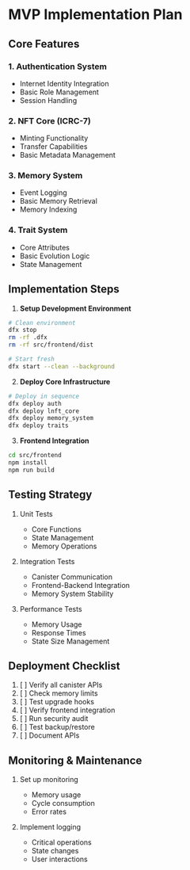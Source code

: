 # MVP Implementation Plan

## Core Features

### 1. Authentication System
- Internet Identity Integration
- Basic Role Management
- Session Handling

### 2. NFT Core (ICRC-7)
- Minting Functionality
- Transfer Capabilities
- Basic Metadata Management

### 3. Memory System
- Event Logging
- Basic Memory Retrieval
- Memory Indexing

### 4. Trait System
- Core Attributes
- Basic Evolution Logic
- State Management

## Implementation Steps

1. **Setup Development Environment**
```bash
# Clean environment
dfx stop
rm -rf .dfx
rm -rf src/frontend/dist

# Start fresh
dfx start --clean --background
```

2. **Deploy Core Infrastructure**
```bash
# Deploy in sequence
dfx deploy auth
dfx deploy lnft_core
dfx deploy memory_system
dfx deploy traits
```

3. **Frontend Integration**
```bash
cd src/frontend
npm install
npm run build
```

## Testing Strategy

1. Unit Tests
   - Core Functions
   - State Management
   - Memory Operations

2. Integration Tests
   - Canister Communication
   - Frontend-Backend Integration
   - Memory System Stability

3. Performance Tests
   - Memory Usage
   - Response Times
   - State Size Management

## Deployment Checklist

1. [ ] Verify all canister APIs
2. [ ] Check memory limits
3. [ ] Test upgrade hooks
4. [ ] Verify frontend integration
5. [ ] Run security audit
6. [ ] Test backup/restore
7. [ ] Document APIs

## Monitoring & Maintenance

1. Set up monitoring
   - Memory usage
   - Cycle consumption
   - Error rates

2. Implement logging
   - Critical operations
   - State changes
   - User interactions